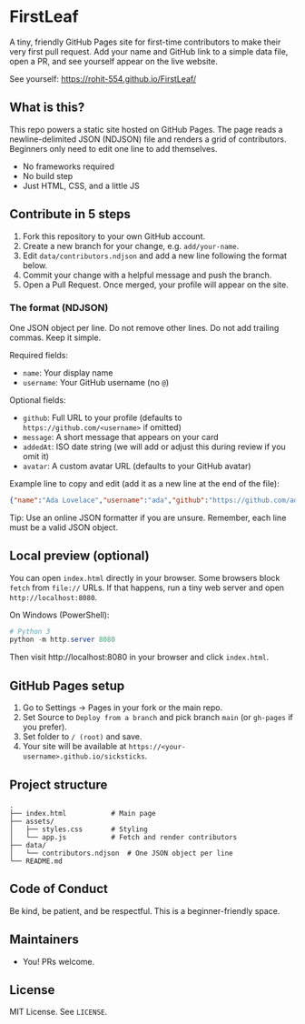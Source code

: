 # FirstLeaf

A tiny, friendly GitHub Pages site for first-time contributors to make their very first pull request. Add your name and GitHub link to a simple data file, open a PR, and see yourself appear on the live website.

See yourself: https://rohit-554.github.io/FirstLeaf/

## What is this?

This repo powers a static site hosted on GitHub Pages. The page reads a newline-delimited JSON (NDJSON) file and renders a grid of contributors. Beginners only need to edit one line to add themselves.

- No frameworks required
- No build step
- Just HTML, CSS, and a little JS

## Contribute in 5 steps

1. Fork this repository to your own GitHub account.
2. Create a new branch for your change, e.g. `add/your-name`.
3. Edit `data/contributors.ndjson` and add a new line following the format below.
4. Commit your change with a helpful message and push the branch.
5. Open a Pull Request. Once merged, your profile will appear on the site.

### The format (NDJSON)

One JSON object per line. Do not remove other lines. Do not add trailing commas. Keep it simple.

Required fields:
- `name`: Your display name
- `username`: Your GitHub username (no `@`)

Optional fields:
- `github`: Full URL to your profile (defaults to `https://github.com/<username>` if omitted)
- `message`: A short message that appears on your card
- `addedAt`: ISO date string (we will add or adjust this during review if you omit it)
- `avatar`: A custom avatar URL (defaults to your GitHub avatar)

Example line to copy and edit (add it as a new line at the end of the file):

```json
{"name":"Ada Lovelace","username":"ada","github":"https://github.com/ada","message":"Hello, world!","addedAt":"2025-09-30T12:00:00.000Z"}
```

Tip: Use an online JSON formatter if you are unsure. Remember, each line must be a valid JSON object.

## Local preview (optional)

You can open `index.html` directly in your browser. Some browsers block `fetch` from `file://` URLs. If that happens, run a tiny web server and open `http://localhost:8080`.

On Windows (PowerShell):

```powershell
# Python 3
python -m http.server 8080
```

Then visit http://localhost:8080 in your browser and click `index.html`.

## GitHub Pages setup

1. Go to Settings → Pages in your fork or the main repo.
2. Set Source to `Deploy from a branch` and pick branch `main` (or `gh-pages` if you prefer).
3. Set folder to `/ (root)` and save.
4. Your site will be available at `https://<your-username>.github.io/sicksticks`.

## Project structure

```
.
├── index.html           # Main page
├── assets/
│   ├── styles.css       # Styling
│   └── app.js           # Fetch and render contributors
├── data/
│   └── contributors.ndjson  # One JSON object per line
└── README.md
```

## Code of Conduct

Be kind, be patient, and be respectful. This is a beginner-friendly space.

## Maintainers

- You! PRs welcome.

## License

MIT License. See `LICENSE`.
